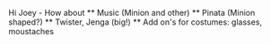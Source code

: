 
Hi Joey -
How about
** Music (Minion and other)
** Pinata (Minion shaped?)
** Twister, Jenga (big!)
** Add on's for costumes: glasses, moustaches

